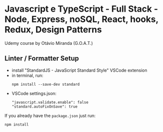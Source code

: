 # Javascript e TypeScript - Full Stack - Node, Express, noSQL, React, hooks, Redux, Design Patterns
Udemy course by Otávio Miranda (G.O.A.T.)

## Linter / Formatter Setup
- install "StandardJS - JavaScript Standard Style" VSCode extension
- in terminal, run: 
    ```
    npm install --save-dev standard
- VSCode settings.json: 
    ```
    "javascript.validate.enable": false
    "standard.autoFixOnSave": true
If you already have the `package.json` just run: 
```
npm install